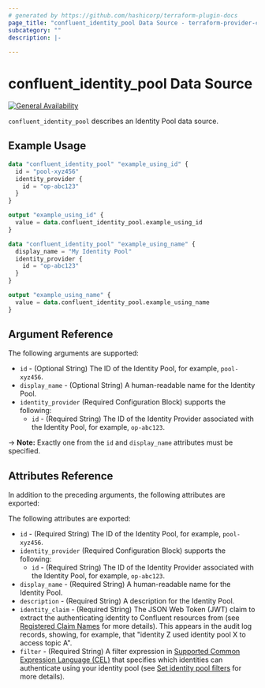 ```yaml
---
# generated by https://github.com/hashicorp/terraform-plugin-docs
page_title: "confluent_identity_pool Data Source - terraform-provider-confluent"
subcategory: ""
description: |-
  
---
```


# confluent_identity_pool Data Source

[![General Availability](https://img.shields.io/badge/Lifecycle%20Stage-General%20Availability-%2345c6e8)](https://docs.confluent.io/cloud/current/api.html#section/Versioning/API-Lifecycle-Policy)

`confluent_identity_pool` describes an Identity Pool data source.

## Example Usage

```terraform
data "confluent_identity_pool" "example_using_id" {
  id = "pool-xyz456"
  identity_provider {
    id = "op-abc123"
  }
}

output "example_using_id" {
  value = data.confluent_identity_pool.example_using_id
}

data "confluent_identity_pool" "example_using_name" {
  display_name = "My Identity Pool"
  identity_provider {
    id = "op-abc123"
  }
}

output "example_using_name" {
  value = data.confluent_identity_pool.example_using_name
}
```

<!-- schema generated by tfplugindocs -->
## Argument Reference

The following arguments are supported:

- `id` - (Optional String) The ID of the Identity Pool, for example, `pool-xyz456`.
- `display_name` - (Optional String) A human-readable name for the Identity Pool.
- `identity_provider` (Required Configuration Block) supports the following:
  - `id` - (Required String) The ID of the Identity Provider associated with the Identity Pool, for example, `op-abc123`.

-> **Note:** Exactly one from the `id` and `display_name` attributes must be specified.

## Attributes Reference

In addition to the preceding arguments, the following attributes are exported:

The following attributes are exported:

- `id` - (Required String) The ID of the Identity Pool, for example, `pool-xyz456`.
- `identity_provider` (Required Configuration Block) supports the following:
  - `id` - (Required String) The ID of the Identity Provider associated with the Identity Pool, for example, `op-abc123`.
- `display_name` - (Required String) A human-readable name for the Identity Pool.
- `description` - (Required String) A description for the Identity Pool.
- `identity_claim` - (Required String) The JSON Web Token (JWT) claim to extract the authenticating identity to Confluent resources from (see [Registered Claim Names](https://datatracker.ietf.org/doc/html/rfc7519#section-4.1) for more details). This appears in the audit log records, showing, for example, that "identity Z used identity pool X to access topic A".
- `filter` - (Required String) A filter expression in [Supported Common Expression Language (CEL)](https://docs.confluent.io/cloud/current/access-management/authenticate/oauth/identity-pools.html#supported-common-expression-language-cel-filters) that specifies which identities can authenticate using your identity pool (see [Set identity pool filters](https://docs.confluent.io/cloud/current/access-management/authenticate/oauth/identity-pools.html#set-identity-pool-filters) for more details).